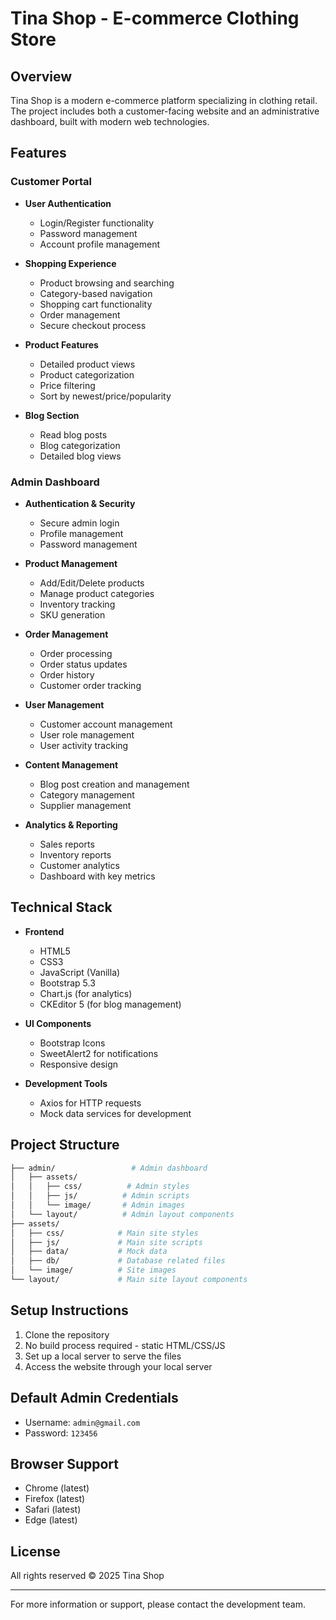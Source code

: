 
# Tina Shop - E-commerce Clothing Store

## Overview

Tina Shop is a modern e-commerce platform specializing in clothing retail. The project includes both a customer-facing website and an administrative dashboard, built with modern web technologies.

## Features

### Customer Portal

- **User Authentication**
  - Login/Register functionality
  - Password management
  - Account profile management

- **Shopping Experience**
  - Product browsing and searching
  - Category-based navigation
  - Shopping cart functionality
  - Order management
  - Secure checkout process

- **Product Features**
  - Detailed product views
  - Product categorization
  - Price filtering
  - Sort by newest/price/popularity

- **Blog Section**
  - Read blog posts
  - Blog categorization
  - Detailed blog views

### Admin Dashboard

- **Authentication & Security**
  - Secure admin login
  - Profile management
  - Password management

- **Product Management**
  - Add/Edit/Delete products
  - Manage product categories
  - Inventory tracking
  - SKU generation

- **Order Management**
  - Order processing
  - Order status updates
  - Order history
  - Customer order tracking

- **User Management**
  - Customer account management
  - User role management
  - User activity tracking

- **Content Management**
  - Blog post creation and management
  - Category management
  - Supplier management

- **Analytics & Reporting**
  - Sales reports
  - Inventory reports
  - Customer analytics
  - Dashboard with key metrics

## Technical Stack

- **Frontend**
  - HTML5
  - CSS3
  - JavaScript (Vanilla)
  - Bootstrap 5.3
  - Chart.js (for analytics)
  - CKEditor 5 (for blog management)

- **UI Components**
  - Bootstrap Icons
  - SweetAlert2 for notifications
  - Responsive design

- **Development Tools**
  - Axios for HTTP requests
  - Mock data services for development

## Project Structure

```bash
├── admin/                 # Admin dashboard
│   ├── assets/
│   │   ├── css/          # Admin styles
│   │   ├── js/          # Admin scripts
│   │   └── image/       # Admin images
│   └── layout/          # Admin layout components
├── assets/
│   ├── css/            # Main site styles
│   ├── js/             # Main site scripts
│   ├── data/           # Mock data
│   ├── db/             # Database related files
│   └── image/          # Site images
└── layout/             # Main site layout components
```

## Setup Instructions

1. Clone the repository
2. No build process required - static HTML/CSS/JS
3. Set up a local server to serve the files
4. Access the website through your local server

## Default Admin Credentials

- Username: `admin@gmail.com`
- Password: `123456`

## Browser Support

- Chrome (latest)
- Firefox (latest)
- Safari (latest)
- Edge (latest)

## License

All rights reserved © 2025 Tina Shop

---

For more information or support, please contact the development team.
